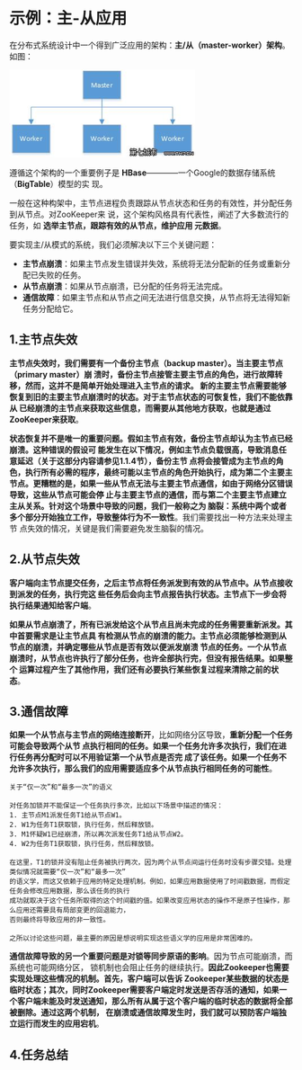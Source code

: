 示例：主-从应用
================================================================================
在分布式系统设计中一个得到广泛应用的架构：**主/从（master-worker）架构**。如图：

![主-从示例](img/a.jpg)

遵循这个架构的一个重要例子是 **HBase**————一个Google的数据存储系统（**BigTable**）模型的实
现。

一般在这种构架中，主节点进程负责跟踪从节点状态和任务的有效性，并分配任务到从节点。对ZooKeeper来
说，这个架构风格具有代表性，阐述了大多数流行的任务，如 **选举主节点，跟踪有效的从节点，维护应用
元数据**。

要实现主/从模式的系统，我们必须解决以下三个关键问题：
+ **主节点崩溃**：如果主节点发生错误并失效，系统将无法分配新的任务或重新分配已失败的任务。
+ **从节点崩溃**：如果从节点崩溃，已分配的任务将无法完成。
+ **通信故障**：如果主节点和从节点之间无法进行信息交换，从节点将无法得知新任务分配给它。

## 1.主节点失效
**主节点失效时，我们需要有一个备份主节点（backup master）。当主要主节点（primary master）崩
溃时，备份主节点接管主要主节点的角色，进行故障转移，然而，这并不是简单开始处理进入主节点的请求。
新的主要主节点需要能够恢复到旧的主要主节点崩溃时的状态。对于主节点状态的可恢复性，我们不能依靠从
已经崩溃的主节点来获取这些信息，而需要从其他地方获取，也就是通过ZooKeeper来获取**。

**状态恢复并不是唯一的重要问题。假如主节点有效，备份主节点却认为主节点已经崩溃。这种错误的假设可
能发生在以下情况，例如主节点负载很高，导致消息任意延迟（关于这部分内容请参见1.1.4节），备份主节
点将会接管成为主节点的角色，执行所有必需的程序，最终可能以主节点的角色开始执行，成为第二个主要主
节点。更糟糕的是，如果一些从节点无法与主要主节点通信，如由于网络分区错误导致，这些从节点可能会停
止与主要主节点的通信，而与第二个主要主节点建立主从关系。针对这个场景中导致的问题，我们一般称之为
脑裂：系统中两个或者多个部分开始独立工作，导致整体行为不一致性**。我们需要找出一种方法来处理主节
点失效的情况，关键是我们需要避免发生脑裂的情况。

## 2.从节点失效
**客户端向主节点提交任务，之后主节点将任务派发到有效的从节点中。从节点接收到派发的任务，执行完这
些任务后会向主节点报告执行状态。主节点下一步会将执行结果通知给客户端**。

**如果从节点崩溃了，所有已派发给这个从节点且尚未完成的任务需要重新派发。其中首要需求是让主节点具
有检测从节点的崩溃的能力。主节点必须能够检测到从节点的崩溃，并确定哪些从节点是否有效以便派发崩溃
节点的任务。一个从节点崩溃时，从节点也许执行了部分任务，也许全部执行完，但没有报告结果。如果整个
运算过程产生了其他作用，我们还有必要执行某些恢复过程来清除之前的状态**。

## 3.通信故障 
**如果一个从节点与主节点的网络连接断开**，比如网络分区导致，**重新分配一个任务可能会导致两个从节
点执行相同的任务。如果一个任务允许多次执行，我们在进行任务再分配时可以不用验证第一个从节点是否完
成了该任务。如果一个任务不允许多次执行，那么我们的应用需要适应多个从节点执行相同任务的可能性**。
```
关于“仅一次”和“最多一次”的语义

对任务加锁并不能保证一个任务执行多次，比如以下场景中描述的情况：
1. 主节点M1派发任务T1给从节点W1。
2. W1为任务T1获取锁，执行任务，然后释放锁。
3. M1怀疑W1已经崩溃，所以再次派发任务T1给从节点W2。
4. W2为任务T1获取锁，执行任务，然后释放锁。

在这里，T1的锁并没有阻止任务被执行两次，因为两个从节点间运行任务时没有步骤交错。处理类似情况就需要“仅一次”和“最多一次”
的语义学，而这又依赖于应用的特定处理机制。例如，如果应用数据使用了时间戳数据，而假定任务会修改应用数据，那么该任务的执行
成功就取决于这个任务所取得的这个时间戳的值。如果改变应用状态的操作不是原子性操作，那么应用还需要具有局部变更的回退能力，
否则最终将导致应用的非一致性。

之所以讨论这些问题，最主要的原因是想说明实现这些语义学的应用是非常困难的。
```
**通信故障导致的另一个重要问题是对锁等同步原语的影响**。因为节点可能崩溃，而系统也可能网络分区，
锁机制也会阻止任务的继续执行。**因此Zookeeper也需要实现处理这些情况的机制。首先，客户端可以告诉
Zookeeper某些数据的状态是临时状态；其次，同时Zookeeper需要客户端定时发送是否存活的通知，如果一
个客户端未能及时发送通知，那么所有从属于这个客户端的临时状态的数据将全部被删除。通过这两个机制，
在崩溃或通信故障发生时，我们就可以预防客户端独立运行而发生的应用宕机**。

## 4.任务总结

